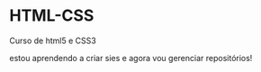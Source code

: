 # HTML-CSS
 Curso de html5 e CSS3

estou aprendendo a criar sies e agora vou gerenciar repositórios!